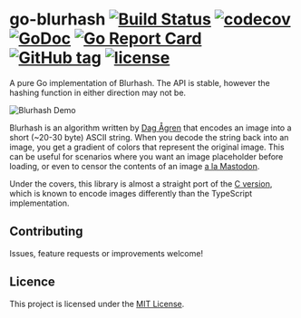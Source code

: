 # go-blurhash [![Build Status](https://travis-ci.org/bbrks/go-blurhash.svg)](https://travis-ci.org/bbrks/go-blurhash) [![codecov](https://codecov.io/gh/bbrks/go-blurhash/branch/master/graph/badge.svg)](https://codecov.io/gh/bbrks/go-blurhash) [![GoDoc](https://godoc.org/github.com/bbrks/go-blurhash?status.svg)](https://godoc.org/github.com/bbrks/go-blurhash) [![Go Report Card](https://goreportcard.com/badge/github.com/bbrks/go-blurhash)](https://goreportcard.com/report/github.com/bbrks/go-blurhash) [![GitHub tag](https://img.shields.io/github/tag/bbrks/go-blurhash.svg)](https://github.com/bbrks/go-blurhash/releases) [![license](https://img.shields.io/github/license/bbrks/go-blurhash.svg)](https://github.com/bbrks/go-blurhash/blob/master/LICENSE)

A pure Go implementation of Blurhash. The API is stable, however the hashing function in either direction may not be.

![Blurhash Demo](https://i.imgur.com/9qxOXJW.png)

Blurhash is an algorithm written by [Dag Ågren](https://github.com/DagAgren) that encodes an image into a short (~20-30 byte) ASCII string. When you decode the string back into an image, you get a gradient of colors that represent the original image. This can be useful for scenarios where you want an image placeholder before loading, or even to censor the contents of an image [a la Mastodon](https://blog.joinmastodon.org/2019/05/improving-support-for-adult-content-on-mastodon/).

Under the covers, this library is almost a straight port of the [C version](https://github.com/Gargron/blurhash), which is known to encode images differently than the TypeScript implementation.

## Contributing

Issues, feature requests or improvements welcome!

## Licence

This project is licensed under the [MIT License](LICENSE).
